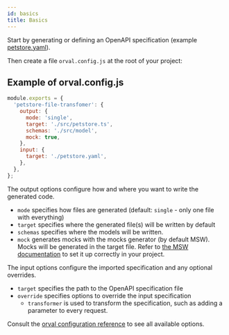 ```yaml
---
id: basics
title: Basics
---
```


Start by generating or defining an OpenAPI specification (example <a href="https://github.com/orval-labs/orval/blob/master/samples/basic/petstore.yaml" target="_blank"> petstore.yaml</a>).

Then create a file `orval.config.js` at the root of your project:

## Example of orval.config.js

```js
module.exports = {
  'petstore-file-transfomer': {
    output: {
      mode: 'single',
      target: './src/petstore.ts',
      schemas: './src/model',
      mock: true,
    },
    input: {
      target: './petstore.yaml',
    },
  },
};
```

The output options configure how and where you want to write the generated code.

- `mode` specifies how files are generated (default: `single` - only one file with everything)
- `target` specifies where the generated file(s) will be written by default
- `schemas` specifies where the models will be written.
- `mock` generates mocks with the mocks generator (by default MSW). Mocks will be generated in the target file. Refer to <a href="https://mswjs.io/" target="_blank">the MSW documentation</a> to set it up correctly in your project.

The input options configure the imported specification and any optional overrides.

- `target` specifies the path to the OpenAPI specification file
- `override` specifies options to override the input specification
  - `transformer` is used to transform the specification, such as adding a parameter to every request.

Consult the [orval configuration reference](../reference/configuration/overview) to see all available options.
